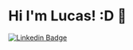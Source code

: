 # Hi I'm Lucas! :D 👋

<!--
**lulumeisterr/lulumeisterr** is a ✨ _special_ ✨ repository because its `README.md` (this file) appears on your GitHub profile.

Here are some ideas to get you started:

- 🔭 I’m currently working on ...
- 🌱 I’m currently learning ...
- 👯 I’m looking to collaborate on ...
- 🤔 I’m looking for help with ...
- 💬 Ask me about ...
- 📫 How to reach me: ...
- 😄 Pronouns: ...
- ⚡ Fun fact: ...
-->

[![Linkedin Badge](https://img.shields.io/badge/-LinkedIn-blue?style=flat-square&logo=Linkedin&logoColor=white&link=https://www.linkedin.com/in/lulumeister/)](https://www.linkedin.com/in/lulumeister/)

